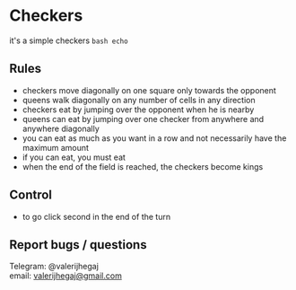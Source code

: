 # Checkers

it's a simple checkers
`bash
echo
`

## Rules
- checkers move diagonally on one square only towards the opponent
- queens walk diagonally on any number of cells in any direction
- checkers eat by jumping over the opponent when he is nearby
- queens can eat by jumping over one checker from anywhere and anywhere diagonally
- you can eat as much as you want in a row and not necessarily have the maximum amount
- if you can eat, you must eat
- when the end of the field is reached, the checkers become kings

## Control
- to go click second in the end of the turn

## Report bugs / questions

Telegram: @valerijhegaj \
email: valerijhegaj@gmail.com
